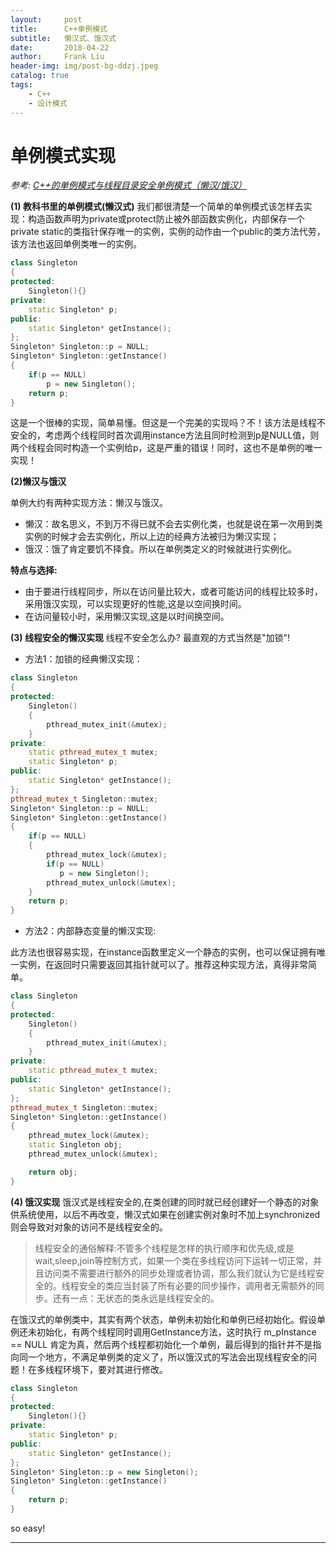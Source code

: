 ```yaml
---
layout:     post
title:      C++单例模式
subtitle:   懒汉式、饿汉式
date:       2018-04-22
author:     Frank Liu
header-img: img/post-bg-ddzj.jpeg
catalog: true
tags:
    - C++
    - 设计模式
---
```


# 单例模式实现

_参考:
[C++的单例模式与线程目录安全单例模式（懒汉/饿汉）](https://www.cnblogs.com/qiaoconglovelife/p/5851163.html)_

**(1) 教科书里的单例模式(懒汉式)**
我们都很清楚一个简单的单例模式该怎样去实现：构造函数声明为private或protect防止被外部函数实例化，内部保存一个private static的类指针保存唯一的实例，实例的动作由一个public的类方法代劳，该方法也返回单例类唯一的实例。

```c++
class Singleton
{
protected:
    Singleton(){}
private:
    static Singleton* p;
public:
    static Singleton* getInstance();
};
Singleton* Singleton::p = NULL;
Singleton* Singleton::getInstance()
{
    if(p == NULL)
        p = new Singleton();
    return p;
}
```
这是一个很棒的实现，简单易懂。但这是一个完美的实现吗？不！该方法是线程不安全的，考虑两个线程同时首次调用instance方法且同时检测到p是NULL值，则两个线程会同时构造一个实例给p，这是严重的错误！同时，这也不是单例的唯一实现！

**(2)懒汉与饿汉**

单例大约有两种实现方法：懒汉与饿汉。

* 懒汉：故名思义，不到万不得已就不会去实例化类，也就是说在第一次用到类实例的时候才会去实例化，所以上边的经典方法被归为懒汉实现；
* 饿汉：饿了肯定要饥不择食。所以在单例类定义的时候就进行实例化。

**特点与选择:**
* 由于要进行线程同步，所以在访问量比较大，或者可能访问的线程比较多时，采用饿汉实现，可以实现更好的性能,这是以空间换时间。
* 在访问量较小时，采用懒汉实现,这是以时间换空间。

**(3) 线程安全的懒汉实现**
线程不安全怎么办? 最直观的方式当然是"加锁"!
* 方法1：加锁的经典懒汉实现：
```c++
class Singleton
{
protected:
    Singleton()
    {
        pthread_mutex_init(&mutex);
    }
private:
    static pthread_mutex_t mutex;
    static Singleton* p;
public:
    static Singleton* getInstance();
};
pthread_mutex_t Singleton::mutex;
Singleton* Singleton::p = NULL;
Singleton* Singleton::getInstance()
{
    if(p == NULL)
    {
        pthread_mutex_lock(&mutex);
        if(p == NULL)
           p = new Singleton();
        pthread_mutex_unlock(&mutex);
    }
    return p;
}
```
* 方法2：内部静态变量的懒汉实现:

此方法也很容易实现，在instance函数里定义一个静态的实例，也可以保证拥有唯一实例，在返回时只需要返回其指针就可以了。推荐这种实现方法，真得非常简单。
```c++
class Singleton
{
protected:
    Singleton()
    {
        pthread_mutex_init(&mutex);
    }
private:
    static pthread_mutex_t mutex;
public:
    static Singleton* getInstance();
};
pthread_mutex_t Singleton::mutex;
Singleton* Singleton::getInstance()
{
    pthread_mutex_lock(&mutex);
    static Singleton obj;
    pthread_mutex_unlock(&mutex);

    return obj;
}
```
**(4) 饿汉实现**
饿汉式是线程安全的,在类创建的同时就已经创建好一个静态的对象供系统使用，以后不再改变，懒汉式如果在创建实例对象时不加上synchronized则会导致对对象的访问不是线程安全的。
> 线程安全的通俗解释:不管多个线程是怎样的执行顺序和优先级,或是wait,sleep,join等控制方式，如果一个类在多线程访问下运转一切正常，并且访问类不需要进行额外的同步处理或者协调，那么我们就认为它是线程安全的。线程安全的类应当封装了所有必要的同步操作，调用者无需额外的同步。还有一点：无状态的类永远是线程安全的。

在饿汉式的单例类中，其实有两个状态，单例未初始化和单例已经初始化。假设单例还未初始化，有两个线程同时调用GetInstance方法，这时执行 m_pInstance == NULL 肯定为真，然后两个线程都初始化一个单例，最后得到的指针并不是指向同一个地方，不满足单例类的定义了，所以饿汉式的写法会出现线程安全的问题！在多线程环境下，要对其进行修改。

```c++
class Singleton
{
protected:
    Singleton(){}
private:
    static Singleton* p;
public:
    static Singleton* getInstance();
};
Singleton* Singleton::p = new Singleton();
Singleton* Singleton::getInstance()
{
    return p;
}
```
so easy!

--------